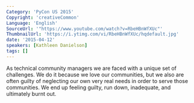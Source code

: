 ```yaml
---
Category: 'PyCon US 2015'
Copyright: 'creativeCommon'
Language: 'English'
SourceUrl: '"https://www.youtube.com/watch?v=RbeHBnWfXUc"'
ThumbnailUrl: 'https://i.ytimg.com/vi/RbeHBnWfXUc/hqdefault.jpg'
date: '2015-04-12'
speakers: [Kathleen Danielson]
tags: []
---
```

As technical community managers we are faced with a unique set of challenges. We do it because we love our communities, but we also are often guilty of neglecting our own very real needs in order to serve those communities. We end up feeling guilty, run down, inadequate, and ultimately burnt out.

